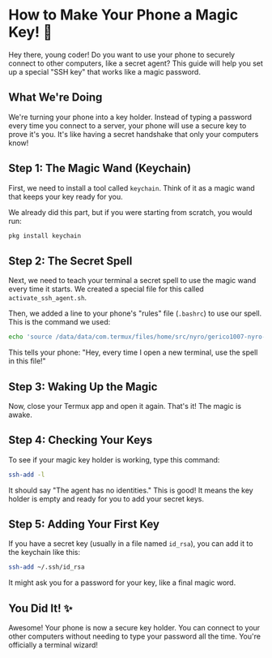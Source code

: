 
# How to Make Your Phone a Magic Key! 🔑

Hey there, young coder! Do you want to use your phone to securely connect to other computers, like a secret agent? This guide will help you set up a special "SSH key" that works like a magic password.

## What We're Doing

We're turning your phone into a key holder. Instead of typing a password every time you connect to a server, your phone will use a secure key to prove it's you. It's like having a secret handshake that only your computers know!

## Step 1: The Magic Wand (Keychain)

First, we need to install a tool called `keychain`. Think of it as a magic wand that keeps your key ready for you.

We already did this part, but if you were starting from scratch, you would run:
```bash
pkg install keychain
```

## Step 2: The Secret Spell

Next, we need to teach your terminal a secret spell to use the magic wand every time it starts. We created a special file for this called `activate_ssh_agent.sh`.

Then, we added a line to your phone's "rules" file (`.bashrc`) to use our spell. This is the command we used:
```bash
echo 'source /data/data/com.termux/files/home/src/nyro/gerico1007-nyro-issue-17/activate_ssh_agent.sh' >> ~/.bashrc
```

This tells your phone: "Hey, every time I open a new terminal, use the spell in this file!"

## Step 3: Waking Up the Magic

Now, close your Termux app and open it again. That's it! The magic is awake.

## Step 4: Checking Your Keys

To see if your magic key holder is working, type this command:
```bash
ssh-add -l
```
It should say "The agent has no identities." This is good! It means the key holder is empty and ready for you to add your secret keys.

## Step 5: Adding Your First Key

If you have a secret key (usually in a file named `id_rsa`), you can add it to the keychain like this:
```bash
ssh-add ~/.ssh/id_rsa
```
It might ask you for a password for your key, like a final magic word.

## You Did It! ✨

Awesome! Your phone is now a secure key holder. You can connect to your other computers without needing to type your password all the time. You're officially a terminal wizard!
